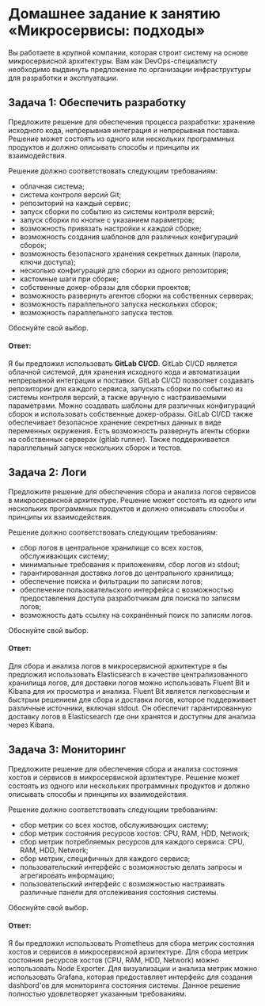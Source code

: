 # Домашнее задание к занятию «Микросервисы: подходы»

Вы работаете в крупной компании, которая строит систему на основе микросервисной архитектуры.
Вам как DevOps-специалисту необходимо выдвинуть предложение по организации инфраструктуры для разработки и эксплуатации.


## Задача 1: Обеспечить разработку

Предложите решение для обеспечения процесса разработки: хранение исходного кода, непрерывная интеграция и непрерывная поставка. 
Решение может состоять из одного или нескольких программных продуктов и должно описывать способы и принципы их взаимодействия.

Решение должно соответствовать следующим требованиям:
- облачная система;
- система контроля версий Git;
- репозиторий на каждый сервис;
- запуск сборки по событию из системы контроля версий;
- запуск сборки по кнопке с указанием параметров;
- возможность привязать настройки к каждой сборке;
- возможность создания шаблонов для различных конфигураций сборок;
- возможность безопасного хранения секретных данных (пароли, ключи доступа);
- несколько конфигураций для сборки из одного репозитория;
- кастомные шаги при сборке;
- собственные докер-образы для сборки проектов;
- возможность развернуть агентов сборки на собственных серверах;
- возможность параллельного запуска нескольких сборок;
- возможность параллельного запуска тестов.

Обоснуйте свой выбор.

#### Ответ:

Я бы предложил использовать **GitLab CI/CD**. GitLab CI/CD является облачной системой, для хранения исходного
кода и автоматизации непрерывной интеграции и поставки. GitLab CI/CD позволяет создавать репозитории для каждого
сервиса, запускать сборки по событию из системы контроля версий, а также вручную с настраиваемыми параметрами.
Можно создавать шаблоны для различных конфигураций сборок и использовать собственные докер-образы. GitLab CI/CD
также обеспечивает безопасное хранение секретных данных в виде переменных окружения. Есть возможность развернуть
агенты сборки на собственных серверах (gitlab runner). Также поддерживается параллельный запуск нескольких сборок 
и тестов.

## Задача 2: Логи

Предложите решение для обеспечения сбора и анализа логов сервисов в микросервисной архитектуре.
Решение может состоять из одного или нескольких программных продуктов и должно описывать способы и принципы их взаимодействия.

Решение должно соответствовать следующим требованиям:
- сбор логов в центральное хранилище со всех хостов, обслуживающих систему;
- минимальные требования к приложениям, сбор логов из stdout;
- гарантированная доставка логов до центрального хранилища;
- обеспечение поиска и фильтрации по записям логов;
- обеспечение пользовательского интерфейса с возможностью предоставления доступа разработчикам для поиска по записям логов;
- возможность дать ссылку на сохранённый поиск по записям логов.

Обоснуйте свой выбор.

#### Ответ:

Для сбора и анализа логов в микросервисной архитектуре я бы предложил использовать Elasticsearch в качестве
централизованного хранилища логов, для доставки логов можно использовать Fluent Bit и Kibana для их просмотра и
анализа. Fluent Bit является легковесным и быстрым решением для сбора и доставки логов, которое поддерживает
различные источники, включая stdout. Он обеспечит гарантированную доставку логов в Elasticsearch где они
хранятся и доступны для анализа через Kibana.

## Задача 3: Мониторинг

Предложите решение для обеспечения сбора и анализа состояния хостов и сервисов в микросервисной архитектуре.
Решение может состоять из одного или нескольких программных продуктов и должно описывать способы и принципы их взаимодействия.

Решение должно соответствовать следующим требованиям:
- сбор метрик со всех хостов, обслуживающих систему;
- сбор метрик состояния ресурсов хостов: CPU, RAM, HDD, Network;
- сбор метрик потребляемых ресурсов для каждого сервиса: CPU, RAM, HDD, Network;
- сбор метрик, специфичных для каждого сервиса;
- пользовательский интерфейс с возможностью делать запросы и агрегировать информацию;
- пользовательский интерфейс с возможностью настраивать различные панели для отслеживания состояния системы.

Обоснуйте свой выбор.

#### Ответ:

Я бы предложил использовать Prometheus для сбора метрик состояния хостов и сервисов в микросервисной архитектуре.
Для сбора метрик состояния ресурсов хостов (CPU, RAM, HDD, Network) можно использовать Node Exporter. Для
визуализации и анализа метрик можно использовать Grafana, которая предоставляет интерфейс для создания dashbord'ов
для мониторинга состояния системы. Данное решение полностью удовлетворяет указанным требованиям.